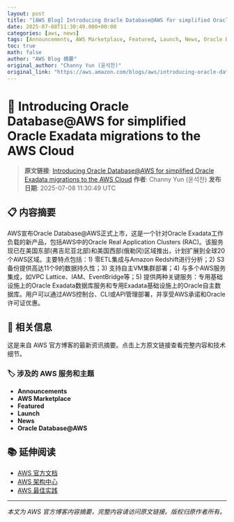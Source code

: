 ```yaml
---
layout: post
title: "[AWS Blog] Introducing Oracle Database@AWS for simplified Oracle Exadata migrations to the AWS Cloud"
date: 2025-07-08T11:30:49.000+00:00
categories: [aws, news]
tags: [Announcements, AWS Marketplace, Featured, Launch, News, Oracle DatabaseAWS]
toc: true
math: false
author: "AWS Blog 摘要"
original_author: "Channy Yun (윤석찬)"
original_link: "https://aws.amazon.com/blogs/aws/introducing-oracle-databaseaws-for-simplified-oracle-exadata-migrations-to-the-aws-cloud/"
---
```


# 📰 Introducing Oracle Database@AWS for simplified Oracle Exadata migrations to the AWS Cloud

> **原文链接**: [Introducing Oracle Database@AWS for simplified Oracle Exadata migrations to the AWS Cloud](https://aws.amazon.com/blogs/aws/introducing-oracle-databaseaws-for-simplified-oracle-exadata-migrations-to-the-aws-cloud/)
> **作者**: Channy Yun (윤석찬)
> **发布日期**: 2025-07-08 11:30:49 UTC

## 📋 内容摘要

AWS宣布Oracle Database@AWS正式上市，这是一个针对Oracle Exadata工作负载的新产品，包括AWS中的Oracle Real Application Clusters (RAC)。该服务现已在美国东部(弗吉尼亚北部)和美国西部(俄勒冈)区域推出，计划扩展到全球20个AWS区域。主要特点包括：1) 零ETL集成与Amazon Redshift进行分析；2) S3备份提供高达11个9的数据持久性；3) 支持自主VM集群部署；4) 与多个AWS服务集成，如VPC Lattice、IAM、EventBridge等；5) 提供两种关键服务：专用基础设施上的Oracle Exadata数据库服务和专用Exadata基础设施上的Oracle自主数据库。用户可以通过AWS控制台、CLI或API管理部署，并享受AWS承诺和Oracle许可证优惠。

## 🔗 相关信息

这是来自 AWS 官方博客的最新资讯摘要。点击上方原文链接查看完整内容和技术细节。

### 🏷️ 涉及的 AWS 服务和主题

- **Announcements**
- **AWS Marketplace**
- **Featured**
- **Launch**
- **News**
- **Oracle Database@AWS**

## 📚 延伸阅读

- [AWS 官方文档](https://docs.aws.amazon.com/)
- [AWS 架构中心](https://aws.amazon.com/architecture/)
- [AWS 最佳实践](https://aws.amazon.com/architecture/well-architected/)

---

*本文为 AWS 官方博客内容摘要，完整内容请访问原文链接。版权归原作者所有。*